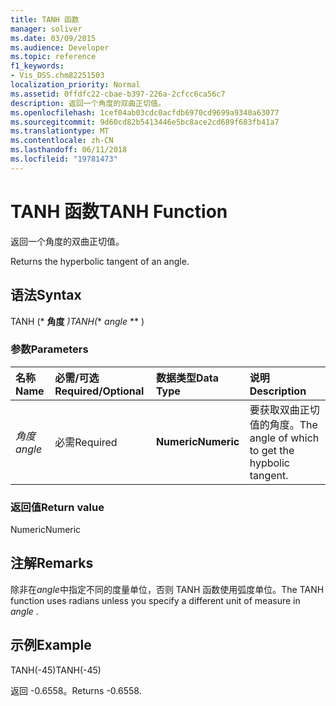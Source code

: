 ```yaml
---
title: TANH 函数
manager: soliver
ms.date: 03/09/2015
ms.audience: Developer
ms.topic: reference
f1_keywords:
- Vis_DSS.chm82251503
localization_priority: Normal
ms.assetid: 0ffdfc22-cbae-b397-226a-2cfcc6ca56c7
description: 返回一个角度的双曲正切值。
ms.openlocfilehash: 1cef04ab03cdc0acfdb6970cd9699a9340a63077
ms.sourcegitcommit: 9d60cd82b5413446e5bc8ace2cd689f683fb41a7
ms.translationtype: MT
ms.contentlocale: zh-CN
ms.lasthandoff: 06/11/2018
ms.locfileid: "19781473"
---
```

# <a name="tanh-function"></a><span data-ttu-id="3ca0c-103">TANH 函数</span><span class="sxs-lookup"><span data-stu-id="3ca0c-103">TANH Function</span></span>

<span data-ttu-id="3ca0c-104">返回一个角度的双曲正切值。
    
</span><span class="sxs-lookup"><span data-stu-id="3ca0c-104">Returns the hyperbolic tangent of an angle.</span></span> 
  
## <a name="syntax"></a><span data-ttu-id="3ca0c-105">语法</span><span class="sxs-lookup"><span data-stu-id="3ca0c-105">Syntax</span></span>

<span data-ttu-id="3ca0c-106">TANH (* **角度** *)</span><span class="sxs-lookup"><span data-stu-id="3ca0c-106">TANH(** *angle* ** )</span></span> 
  
### <a name="parameters"></a><span data-ttu-id="3ca0c-107">参数</span><span class="sxs-lookup"><span data-stu-id="3ca0c-107">Parameters</span></span>

|<span data-ttu-id="3ca0c-108">**名称**</span><span class="sxs-lookup"><span data-stu-id="3ca0c-108">**Name**</span></span>|<span data-ttu-id="3ca0c-109">**必需/可选**</span><span class="sxs-lookup"><span data-stu-id="3ca0c-109">**Required/Optional**</span></span>|<span data-ttu-id="3ca0c-110">**数据类型**</span><span class="sxs-lookup"><span data-stu-id="3ca0c-110">**Data Type**</span></span>|<span data-ttu-id="3ca0c-111">**说明**</span><span class="sxs-lookup"><span data-stu-id="3ca0c-111">**Description**</span></span>|
|:-----|:-----|:-----|:-----|
| <span data-ttu-id="3ca0c-112">_角度_</span><span class="sxs-lookup"><span data-stu-id="3ca0c-112">_angle_</span></span> <br/> |<span data-ttu-id="3ca0c-113">必需</span><span class="sxs-lookup"><span data-stu-id="3ca0c-113">Required</span></span>  <br/> |<span data-ttu-id="3ca0c-114">**Numeric**</span><span class="sxs-lookup"><span data-stu-id="3ca0c-114">**Numeric**</span></span> <br/> |<span data-ttu-id="3ca0c-115">要获取双曲正切值的角度。</span><span class="sxs-lookup"><span data-stu-id="3ca0c-115">The angle of which to get the hypbolic tangent.</span></span>  <br/> |
   
### <a name="return-value"></a><span data-ttu-id="3ca0c-116">返回值</span><span class="sxs-lookup"><span data-stu-id="3ca0c-116">Return value</span></span>

<span data-ttu-id="3ca0c-117">Numeric</span><span class="sxs-lookup"><span data-stu-id="3ca0c-117">Numeric</span></span>
  
## <a name="remarks"></a><span data-ttu-id="3ca0c-118">注解</span><span class="sxs-lookup"><span data-stu-id="3ca0c-118">Remarks</span></span>

<span data-ttu-id="3ca0c-119">除非在*angle*中指定不同的度量单位，否则 TANH 函数使用弧度单位。</span><span class="sxs-lookup"><span data-stu-id="3ca0c-119">The TANH function uses radians unless you specify a different unit of measure in  *angle*  .</span></span> 
  
## <a name="example"></a><span data-ttu-id="3ca0c-120">示例</span><span class="sxs-lookup"><span data-stu-id="3ca0c-120">Example</span></span>

<span data-ttu-id="3ca0c-121">TANH(-45)</span><span class="sxs-lookup"><span data-stu-id="3ca0c-121">TANH(-45)</span></span> 
  
<span data-ttu-id="3ca0c-122">返回 -0.6558。</span><span class="sxs-lookup"><span data-stu-id="3ca0c-122">Returns -0.6558.</span></span> 
  

